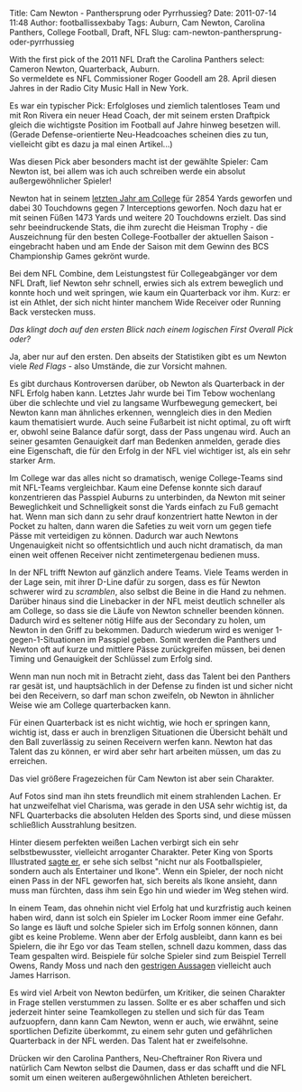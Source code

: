 Title: Cam Newton - Panthersprung oder Pyrrhussieg?
Date: 2011-07-14 11:48
Author: footballissexbaby
Tags: Auburn, Cam Newton, Carolina Panthers, College Football, Draft, NFL
Slug: cam-newton-panthersprung-oder-pyrrhussieg

With the first pick of the 2011 NFL Draft the Carolina Panthers select:
Cameron Newton, Quarterback, Auburn.  
So vermeldete es NFL Commissioner Roger Goodell am 28. April diesen
Jahres in der Radio City Music Hall in New York.

Es war ein typischer Pick: Erfolgloses und ziemlich talentloses Team und
mit Ron Rivera ein neuer Head Coach, der mit seinem ersten Draftpick
gleich die wichtigste Position im Football auf Jahre hinweg besetzen
will. (Gerade Defense-orientierte Neu-Headcoaches scheinen dies zu tun,
vielleicht gibt es dazu ja mal einen Artikel...)

Was diesen Pick aber besonders macht ist der gewählte Spieler: Cam
Newton ist, bei allem was ich auch schreiben werde ein absolut
außergewöhnlicher Spieler!

Newton hat in seinem [letzten Jahr am College][] für 2854 Yards geworfen
und dabei 30 Touchdowns gegen 7 Interceptions geworfen. Noch dazu hat er
mit seinen Füßen 1473 Yards und weitere 20 Touchdowns erzielt. Das sind
sehr beeindruckende Stats, die ihm zurecht die Heisman Trophy - die
Auszeichnung für den besten College-Footballer der aktuellen Saison -
eingebracht haben und am Ende der Saison mit dem Gewinn des BCS
Championship Games gekrönt wurde.

Bei dem NFL Combine, dem Leistungstest für Collegeabgänger vor dem NFL
Draft, lief Newton sehr schnell, erwies sich als extrem beweglich und
konnte hoch und weit springen, wie kaum ein Quarterback vor ihm. Kurz:
er ist ein Athlet, der sich nicht hinter manchem Wide Receiver oder
Running Back verstecken muss.

*Das klingt doch auf den ersten Blick nach einem logischen First Overall
Pick oder?*

Ja, aber nur auf den ersten. Den abseits der Statistiken gibt es um
Newton viele *Red Flags* - also Umstände, die zur Vorsicht mahnen.

Es gibt durchaus Kontroversen darüber, ob Newton als Quarterback in der
NFL Erfolg haben kann. Letztes Jahr wurde bei Tim Tebow wochenlang über
die schlechte und viel zu langsame Wurfbewegung gemeckert, bei Newton
kann man ähnliches erkennen, wenngleich dies in den Medien kaum
thematisiert wurde. Auch seine Fußarbeit ist nicht optimal, zu oft wirft
er, obwohl seine Balance dafür sorgt, dass der Pass ungenau wird. Auch
an seiner gesamten Genauigkeit darf man Bedenken anmelden, gerade dies
eine Eigenschaft, die für den Erfolg in der NFL viel wichtiger ist, als
ein sehr starker Arm.

Im College war das alles nicht so dramatisch, wenige College-Teams sind
mit NFL-Teams vergleichbar. Kaum eine Defense konnte sich darauf
konzentrieren das Passpiel Auburns zu unterbinden, da Newton mit seiner
Beweglichkeit und Schnelligkeit sonst die Yards einfach zu Fuß gemacht
hat. Wenn man sich dann zu sehr drauf konzentriert hatte Newton in der
Pocket zu halten, dann waren die Safeties zu weit vorn um gegen tiefe
Pässe mit verteidigen zu können. Dadurch war auch Newtons Ungenauigkeit
nicht so offentsichtlich und auch nicht dramatisch, da man einen weit
offenen Receiver nicht zentimetergenau bedienen muss.

In der NFL trifft Newton auf gänzlich andere Teams. Viele Teams werden
in der Lage sein, mit ihrer D-Line dafür zu sorgen, dass es für Newton
schwerer wird zu *scramblen*, also selbst die Beine in die Hand zu
nehmen. Darüber hinaus sind die Linebacker in der NFL meist deutlich
schneller als am College, so dass sie die Läufe von Newton schneller
beenden können. Dadurch wird es seltener nötig Hilfe aus der Secondary
zu holen, um Newton in den Griff zu bekommen. Dadurch wiederum wird es
weniger 1-gegen-1-Situationen im Passpiel geben. Somit werden die
Panthers und Newton oft auf kurze und mittlere Pässe zurückgreifen
müssen, bei denen Timing und Genauigkeit der Schlüssel zum Erfolg sind.

Wenn man nun noch mit in Betracht zieht, dass das Talent bei den
Panthers rar gesät ist, und hauptsächlich in der Defense zu finden ist
und sicher nicht bei den Receivern, so darf man schon zweifeln, ob
Newton in ähnlicher Weise wie am College quarterbacken kann.

Für einen Quarterback ist es nicht wichtig, wie hoch er springen kann,
wichtig ist, dass er auch in brenzligen Situationen die Übersicht behält
und den Ball zuverlässig zu seinen Receivern werfen kann. Newton hat das
Talent das zu können, er wird aber sehr hart arbeiten müssen, um das zu
erreichen.

Das viel größere Fragezeichen für Cam Newton ist aber sein Charakter.

Auf Fotos sind man ihn stets freundlich mit einem strahlenden Lachen. Er
hat unzweifelhat viel Charisma, was gerade in den USA sehr wichtig ist,
da NFL Quarterbacks die absoluten Helden des Sports sind, und diese
müssen schließlich Ausstrahlung besitzen.

Hinter diesem perfekten weißen Lachen verbirgt sich ein sehr
selbstbewusster, vielleicht arroganter Charakter. Peter King von Sports
Illustrated [sagte er][], er sehe sich selbst "nicht nur als
Footballspieler, sondern auch als Entertainer und Ikone". Wenn ein
Spieler, der noch nicht einen Pass in der NFL geworfen hat, sich bereits
als Ikone ansieht, dann muss man fürchten, dass ihm sein Ego hin und
wieder im Weg stehen wird.

In einem Team, das ohnehin nicht viel Erfolg hat und kurzfristig auch
keinen haben wird, dann ist solch ein Spieler im Locker Room immer eine
Gefahr. So lange es läuft und solche Spieler sich im Erfolg sonnen
können, dann gibt es keine Probleme. Wenn aber der Erfolg ausbleibt,
dann kann es bei Spielern, die ihr Ego vor das Team stellen, schnell
dazu kommen, dass das Team gespalten wird. Beispiele für solche Spieler
sind zum Beispiel Terrell Owens, Randy Moss und nach den [gestrigen
Aussagen][] vielleicht auch James Harrison.

Es wird viel Arbeit von Newton bedürfen, um Kritiker, die seinen
Charakter in Frage stellen verstummen zu lassen. Sollte er es aber
schaffen und sich jederzeit hinter seine Teamkollegen zu stellen und
sich für das Team aufzuopfern, dann kann Cam Newton, wenn er auch, wie
erwähnt, seine sportlichen Defizite überkommt, zu einem sehr guten und
gefährlichen Quarterback in der NFL werden. Das Talent hat er
zweifelsohne.

Drücken wir den Carolina Panthers, Neu-Cheftrainer Ron Rivera und
natürlich Cam Newton selbst die Daumen, dass er das schafft und die NFL
somit um einen weiteren außergewöhnlichen Athleten bereichert.

  [letzten Jahr am College]: http://www.sports-reference.com/cfb/players/cam-newton-1.html
  [sagte er]: http://twitter.com/#!/SI_PeterKing/status/40144506368176128
  [gestrigen Aussagen]: http://espn.go.com/nfl/story/_/id/6764826/james-harrison-pittsburgh-steelers-blasts-roger-goodell-magazine-interview
